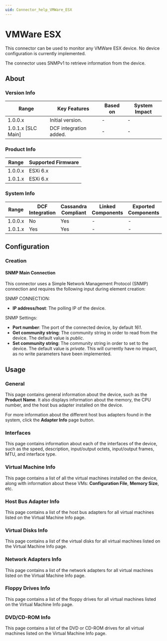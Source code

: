```yaml
---
uid: Connector_help_VMWare_ESX
---
```


# VMWare ESX

This connector can be used to monitor any VMWare ESX device. No device configuration is currently implemented.

The connector uses SNMPv1 to retrieve information from the device.

## About

### Version Info

| **Range**            | **Key Features**       | **Based on** | **System Impact** |
|----------------------|------------------------|--------------|-------------------|
| 1.0.0.x              | Initial version.       | \-           | \-                |
| 1.0.1.x \[SLC Main\] | DCF integration added. | \-           | \-                |

### Product Info

| **Range** | **Supported Firmware** |
|-----------|------------------------|
| 1.0.0.x   | ESXi 6.x               |
| 1.0.1.x   | ESXi 6.x               |

### System Info

| **Range** | **DCF Integration** | **Cassandra Compliant** | **Linked Components** | **Exported Components** |
|-----------|---------------------|-------------------------|-----------------------|-------------------------|
| 1.0.0.x   | No                  | Yes                     | \-                    | \-                      |
| 1.0.1.x   | Yes                 | Yes                     | \-                    | \-                      |

## Configuration

### Creation

#### SNMP Main Connection

This connector uses a Simple Network Management Protocol (SNMP) connection and requires the following input during element creation:

SNMP CONNECTION:

- **IP address/host**: The polling IP of the device.

SNMP Settings:

- **Port number**: The port of the connected device, by default *161*.
- **Get community string**: The community string in order to read from the device. The default value is *public*.
- **Set community string**: The community string in order to set to the device. The default value is *private*. This will currently have no impact, as no write parameters have been implemented.

## Usage

### General

This page contains general information about the device, such as the **Product Name**. It also displays information about the memory, the CPU number, and the host bus adapter installed on the device.

For more information about the different host bus adapters found in the system, click the **Adapter Info** page button.

### Interfaces

This page contains information about each of the interfaces of the device, such as the speed, description, input/output octets, input/output frames, MTU, and interface type.

### Virtual Machine Info

This page contains a list of all the virtual machines installed on the device, along with information about these VMs: **Configuration File**, **Memory Size**, etc.

### Host Bus Adapter Info

This page contains a list of the host bus adapters for all virtual machines listed on the Virtual Machine Info page.

### Virtual Disks Info

This page contains a list of the virtual disks for all virtual machines listed on the Virtual Machine Info page.

### Network Adapters Info

This page contains a list of the network adapters for all virtual machines listed on the Virtual Machine Info page.

### Floppy Drives Info

This page contains a list of the floppy drives for all virtual machines listed on the Virtual Machine Info page.

### DVD/CD-ROM Info

This page contains a list of the DVD or CD-ROM drives for all virtual machines listed on the Virtual Machine Info page.
